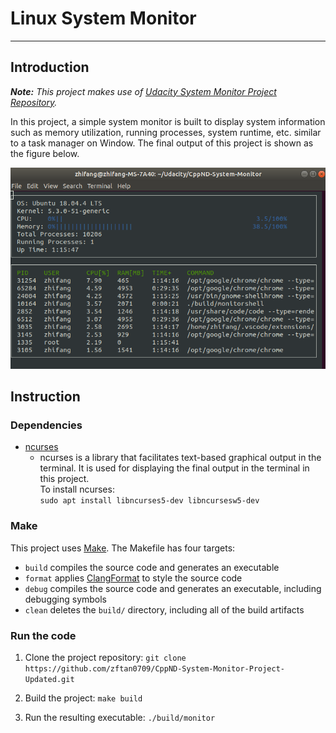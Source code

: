 # **Linux System Monitor**
---

## Introduction
_**Note:** This project makes use of [Udacity System Monitor Project Repository](https://github.com/udacity/CppND-System-Monitor)._

In this project, a simple system monitor is built to display system information such as memory utilization, running processes, system runtime, etc. similar to a task manager on Window. The final output of this project is shown as the figure below.

![System Monitor](images/monitor.png)


## Instruction
### Dependencies
* [ncurses](https://www.gnu.org/software/ncurses/)
  * ncurses is a library that facilitates text-based graphical output in the terminal. It is used for displaying the final output in the terminal in this project.    
To install ncurses:  
`sudo apt install libncurses5-dev libncursesw5-dev`

### Make
This project uses [Make](https://www.gnu.org/software/make/). The Makefile has four targets:
* `build` compiles the source code and generates an executable
* `format` applies [ClangFormat](https://clang.llvm.org/docs/ClangFormat.html) to style the source code
* `debug` compiles the source code and generates an executable, including debugging symbols
* `clean` deletes the `build/` directory, including all of the build artifacts

### Run the code

1. Clone the project repository: `git clone https://github.com/zftan0709/CppND-System-Monitor-Project-Updated.git`

2. Build the project: `make build`

3. Run the resulting executable: `./build/monitor`

